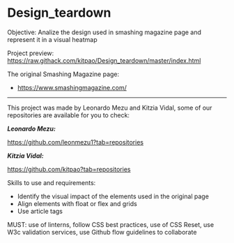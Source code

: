 # Design_teardown
Objective: Analize the design used in smashing magazine page and represent it in a visual heatmap

Project preview: https://raw.githack.com/kitpao/Design_teardown/master/index.html

The  original Smashing Magazine page:

   * https://www.smashingmagazine.com/

____________________________________

This project was made by Leonardo Mezu and Kitzia Vidal, some of our repositories are available for you to check:

**_Leonardo Mezu:_**

https://github.com/leonmezu1?tab=repositories

**_Kitzia Vidal:_**

https://github.com/kitpao?tab=repositories

Skills to use and requirements:

   * Identify the visual impact of the elements used in the original page
   * Align elements with float or flex and grids
   * Use article tags


MUST: use of linterns, follow CSS best practices, use of CSS Reset, use W3c validation services, use Github flow guidelines to collaborate
